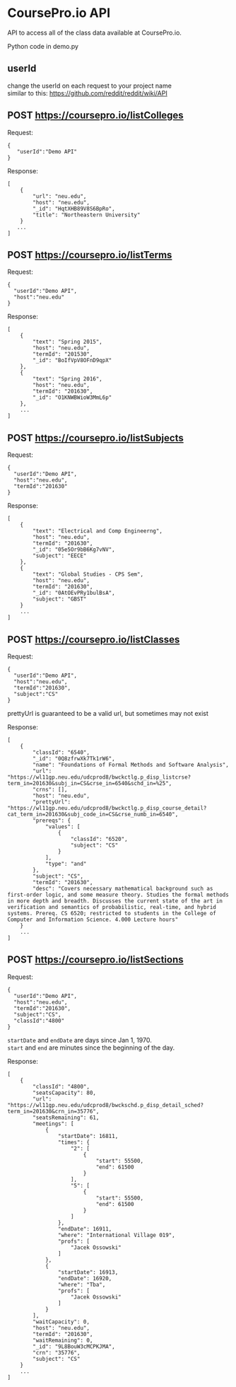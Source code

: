 CoursePro.io API
=================================================
API to access all of the class data available at CoursePro.io.   

Python code in demo.py

userId
-----------------------
change the userId on each request to your project name  
similar to this: https://github.com/reddit/reddit/wiki/API  


POST https://coursepro.io/listColleges
-----------------------
Request:
```
{
   "userId":"Demo API"
} 
```


Response:
```
[
    {
        "url": "neu.edu",
        "host": "neu.edu",
        "_id": "HqtXHB89V8S6BpRo",
        "title": "Northeastern University"
    }
   ...
]
```


POST https://coursepro.io/listTerms
-----------------------
Request:
```
{
  "userId":"Demo API",
  "host":"neu.edu"
}
```

Response:
```
[
    {
        "text": "Spring 2015",
        "host": "neu.edu",
        "termId": "201530",
        "_id": "BoIfVpV8OFnD9qpX"
    },
    {
        "text": "Spring 2016",
        "host": "neu.edu",
        "termId": "201630",
        "_id": "O1KNWBWioW3MmL6p"
    },
    ...
]
```

POST https://coursepro.io/listSubjects
-----------------------
Request:
```
{
  "userId":"Demo API",
  "host":"neu.edu",
  "termId":"201630"
}
```

Response:
```
[
    {
        "text": "Electrical and Comp Engineerng",
        "host": "neu.edu",
        "termId": "201630",
        "_id": "05e5Or9bB6Kg7vNV",
        "subject": "EECE"
    },
    {
        "text": "Global Studies - CPS Sem",
        "host": "neu.edu",
        "termId": "201630",
        "_id": "0AtOEvPRy1bulBsA",
        "subject": "GBST"
    }
    ...
]
```



POST https://coursepro.io/listClasses
-----------------------
Request:
```
{
  "userId":"Demo API",
  "host":"neu.edu",
  "termId":"201630",
  "subject":"CS"
}
```

prettyUrl is guaranteed to be a valid url, but sometimes may not exist


Response:
```
[
    {
        "classId": "6540",
        "_id": "0Q8zfrwXk7Tk1rW6",
        "name": "Foundations of Formal Methods and Software Analysis",
        "url": "https://wl11gp.neu.edu/udcprod8/bwckctlg.p_disp_listcrse?term_in=201630&subj_in=CS&crse_in=6540&schd_in=%25",
        "crns": [],
        "host": "neu.edu",
        "prettyUrl": "https://wl11gp.neu.edu/udcprod8/bwckctlg.p_disp_course_detail?cat_term_in=201630&subj_code_in=CS&crse_numb_in=6540",
        "prereqs": {
            "values": [
                {
                    "classId": "6520",
                    "subject": "CS"
                }
            ],
            "type": "and"
        },
        "subject": "CS",
        "termId": "201630",
        "desc": "Covers necessary mathematical background such as first-order logic, and some measure theory. Studies the formal methods in more depth and breadth. Discusses the current state of the art in verification and semantics of probabilistic, real-time, and hybrid systems. Prereq. CS 6520; restricted to students in the College of Computer and Information Science. 4.000 Lecture hours"
    }
    ...
]
```



POST https://coursepro.io/listSections
-----------------------
Request:
```
{
  "userId":"Demo API",
  "host":"neu.edu",
  "termId":"201630",
  "subject":"CS",
  "classId":"4800"
}
```

`startDate` and `endDate` are days since Jan 1, 1970.  
`start` and `end` are minutes since the beginning of the day.  



Response:
```
[
    {
        "classId": "4800",
        "seatsCapacity": 80,
        "url": "https://wl11gp.neu.edu/udcprod8/bwckschd.p_disp_detail_sched?term_in=201630&crn_in=35776",
        "seatsRemaining": 61,
        "meetings": [
            {
                "startDate": 16811,
                "times": {
                    "2": [
                        {
                            "start": 55500,
                            "end": 61500
                        }
                    ],
                    "5": [
                        {
                            "start": 55500,
                            "end": 61500
                        }
                    ]
                },
                "endDate": 16911,
                "where": "International Village 019",
                "profs": [
                    "Jacek Ossowski"
                ]
            },
            {
                "startDate": 16913,
                "endDate": 16920,
                "where": "Tba",
                "profs": [
                    "Jacek Ossowski"
                ]
            }
        ],
        "waitCapacity": 0,
        "host": "neu.edu",
        "termId": "201630",
        "waitRemaining": 0,
        "_id": "9L8BouW3cMCPKJMA",
        "crn": "35776",
        "subject": "CS"
    }
    ...
]
```
